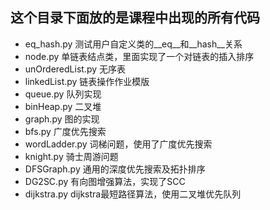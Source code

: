 ## 这个目录下面放的是课程中出现的所有代码

- eq_hash.py                 测试用户自定义类的__eq__和__hash__关系
- node.py                    单链表结点类，里面实现了一个对链表的插入排序
- unOrderedList.py           无序表
- linkedList.py              链表操作作业模版
- queue.py                   队列实现
- binHeap.py                 二叉堆
- graph.py                   图的实现
- bfs.py                     广度优先搜索
- wordLadder.py              词梯问题，使用了广度优先搜索
- knight.py                  骑士周游问题
- DFSGraph.py                通用的深度优先搜索及拓扑排序
- DG2SC.py                   有向图增强算法，实现了SCC
- dijkstra.py                dijkstra最短路径算法，使用二叉堆优先队列
